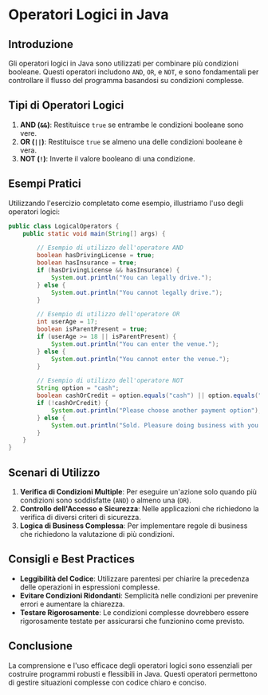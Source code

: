 # Operatori Logici in Java

## Introduzione
Gli operatori logici in Java sono utilizzati per combinare più condizioni booleane. Questi operatori includono `AND`, `OR`, e `NOT`, e sono fondamentali per controllare il flusso del programma basandosi su condizioni complesse.

## Tipi di Operatori Logici
1. **AND (`&&`)**: Restituisce `true` se entrambe le condizioni booleane sono vere.
2. **OR (`||`)**: Restituisce `true` se almeno una delle condizioni booleane è vera.
3. **NOT (`!`)**: Inverte il valore booleano di una condizione.

## Esempi Pratici
Utilizzando l'esercizio completato come esempio, illustriamo l'uso degli operatori logici:

```java
public class LogicalOperators {
    public static void main(String[] args) {

        // Esempio di utilizzo dell'operatore AND
        boolean hasDrivingLicense = true;
        boolean hasInsurance = true;
        if (hasDrivingLicense && hasInsurance) {
            System.out.println("You can legally drive.");
        } else {
            System.out.println("You cannot legally drive.");
        }

        // Esempio di utilizzo dell'operatore OR
        int userAge = 17;
        boolean isParentPresent = true;
        if (userAge >= 18 || isParentPresent) {
            System.out.println("You can enter the venue.");
        } else {
            System.out.println("You cannot enter the venue.");
        }

        // Esempio di utilizzo dell'operatore NOT
        String option = "cash";
        boolean cashOrCredit = option.equals("cash") || option.equals("credit");
        if (!cashOrCredit) {
            System.out.println("Please choose another payment option");
        } else {
            System.out.println("Sold. Pleasure doing business with you!");
        }
    }
}
```

## Scenari di Utilizzo
1. **Verifica di Condizioni Multiple**: Per eseguire un'azione solo quando più condizioni sono soddisfatte (`AND`) o almeno una (`OR`).
2. **Controllo dell'Accesso e Sicurezza**: Nelle applicazioni che richiedono la verifica di diversi criteri di sicurezza.
3. **Logica di Business Complessa**: Per implementare regole di business che richiedono la valutazione di più condizioni.

## Consigli e Best Practices
- **Leggibilità del Codice**: Utilizzare parentesi per chiarire la precedenza delle operazioni in espressioni complesse.
- **Evitare Condizioni Ridondanti**: Semplicità nelle condizioni per prevenire errori e aumentare la chiarezza.
- **Testare Rigorosamente**: Le condizioni complesse dovrebbero essere rigorosamente testate per assicurarsi che funzionino come previsto.

## Conclusione
La comprensione e l'uso efficace degli operatori logici sono essenziali per costruire programmi robusti e flessibili in Java. Questi operatori permettono di gestire situazioni complesse con codice chiaro e conciso.

